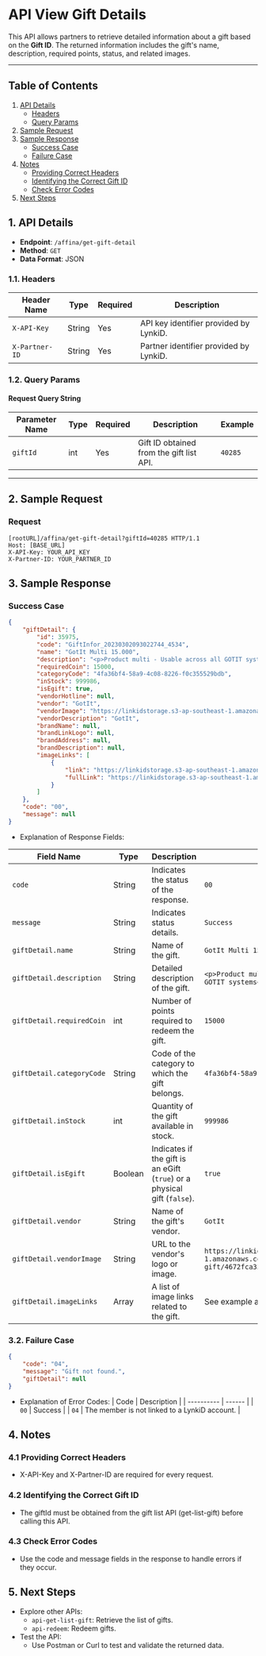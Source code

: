 # API View Gift Details

This API allows partners to retrieve detailed information about a gift based on the **Gift ID**. The returned information includes the gift's name, description, required points, status, and related images.

---

## Table of Contents

1. [API Details](#api-details)
    - [Headers](#headers)
    - [Query Params](#query-params)
2. [Sample Request](#request)
3. [Sample Response](#response)
    - [Success Case](#success)
    - [Failure Case](#failure)
4. [Notes](#note)
    - [Providing Correct Headers](#note-1)
    - [Identifying the Correct Gift ID](#note-2)
    - [Check Error Codes](#note-3)
5. [Next Steps](#next-step)

## 1. API Details <a id="api-details"></a>

-   **Endpoint**: `/affina/get-gift-detail`
-   **Method**: `GET`
-   **Data Format**: JSON

### 1.1. Headers <a id="headers"></a>

| Header Name    | Type   | Required | Description                            |
| -------------- | ------ | -------- | -------------------------------------- |
| `X-API-Key`    | String | Yes      | API key identifier provided by LynkiD. |
| `X-Partner-ID` | String | Yes      | Partner identifier provided by LynkiD. |

### 1.2. Query Params <a id="query-params"></a>

#### Request Query String

| Parameter Name | Type | Required | Description                              | Example |
| -------------- | ---- | -------- | ---------------------------------------- | ------- |
| `giftId`       | int  | Yes      | Gift ID obtained from the gift list API. | `40285` |

---

## 2. Sample Request <a id="request"></a>

### Request

```http
[rootURL]/affina/get-gift-detail?giftId=40285 HTTP/1.1
Host: [BASE_URL]
X-API-Key: YOUR_API_KEY
X-Partner-ID: YOUR_PARTNER_ID
```

## 3. Sample Response <a id="response"></a>

### Success Case <a id="success"></a>

```json
{
    "giftDetail": {
        "id": 35975,
        "code": "GiftInfor_20230302093022744_4534",
        "name": "GotIt Multi 15.000",
        "description": "<p>Product multi - Usable across all GOTIT systems</p>\r\n<p style=\"font-family: Arial, Helvetica, sans-serif; font-size: 16px; font-weight: bold\">**Conditions of Use: </p><p>- The electronic gift voucher is provided by Got It.</p>\r\n\r\n<p>- A single invoice can use multiple gift vouchers, with each voucher being valid for one-time use as per the specified terms.</p>",
        "requiredCoin": 15000,
        "categoryCode": "4fa36bf4-58a9-4c08-8226-f0c355529bdb",
        "inStock": 999986,
        "isEgift": true,
        "vendorHotline": null,
        "vendor": "GotIt",
        "vendorImage": "https://linkidstorage.s3-ap-southeast-1.amazonaws.com/upload-gift/4672fca351761459c11a22bb695982d8.png",
        "vendorDescription": "GotIt",
        "brandName": null,
        "brandLinkLogo": null,
        "brandAddress": null,
        "brandDescription": null,
        "imageLinks": [
            {
                "link": "https://linkidstorage.s3-ap-southeast-1.amazonaws.com/upload-gift/169be3b937f253cb41d56c1874bcdd19.png",
                "fullLink": "https://linkidstorage.s3-ap-southeast-1.amazonaws.com/upload-gift/169be3b937f253cb41d56c1874bcdd19.png"
            }
        ]
    },
    "code": "00",
    "message": null
}
```

-   Explanation of Response Fields:

| **Field Name**            | **Type** | **Description**                                                          | **Example**                                                                                              |
| ------------------------- | -------- | ------------------------------------------------------------------------ | -------------------------------------------------------------------------------------------------------- |
| `code`                    | String   | Indicates the status of the response.                                    | `00`                                                                                                     |
| `message`                 | String   | Indicates status details.                                                | `Success`                                                                                                |
| `giftDetail.name`         | String   | Name of the gift.                                                        | `GotIt Multi 15.000`                                                                                     |
| `giftDetail.description`  | String   | Detailed description of the gift.                                        | `<p>Product multi - Usable across all GOTIT systems</p>`                                                 |
| `giftDetail.requiredCoin` | int      | Number of points required to redeem the gift.                            | `15000`                                                                                                  |
| `giftDetail.categoryCode` | String   | Code of the category to which the gift belongs.                          | `4fa36bf4-58a9-4c08-8226-f0c355529bdb`                                                                   |
| `giftDetail.inStock`      | int      | Quantity of the gift available in stock.                                 | `999986`                                                                                                 |
| `giftDetail.isEgift`      | Boolean  | Indicates if the gift is an eGift (`true`) or a physical gift (`false`). | `true`                                                                                                   |
| `giftDetail.vendor`       | String   | Name of the gift's vendor.                                               | `GotIt`                                                                                                  |
| `giftDetail.vendorImage`  | String   | URL to the vendor's logo or image.                                       | `https://linkidstorage.s3-ap-southeast-1.amazonaws.com/upload-gift/4672fca351761459c11a22bb695982d8.png` |
| `giftDetail.imageLinks`   | Array    | A list of image links related to the gift.                               | See example above                                                                                        |


### 3.2. Failure Case <a id="failure"></a>

```json
{
    "code": "04",
    "message": "Gift not found.",
    "giftDetail": null
}
```

-   Explanation of Error Codes:
    | Code | Description |
    | ---------- | ------ |
    | `00` | Success |
    | `04` | The member is not linked to a LynkiD account. |

## 4. Notes <a id="note"></a>

### 4.1 Providing Correct Headers <a id="note-1"></a>

-   X-API-Key and X-Partner-ID are required for every request.

### 4.2 Identifying the Correct Gift ID <a id="note-2"></a>

-   The giftId must be obtained from the gift list API (get-list-gift) before calling this API.

### 4.3 Check Error Codes <a id="note-3"></a>

-   Use the code and message fields in the response to handle errors if they occur.

## 5. Next Steps <a id="next-step"></a>

-   Explore other APIs:
    -   `api-get-list-gift`: Retrieve the list of gifts.
    -   `api-redeem`: Redeem gifts.
-   Test the API:
    -   Use Postman or Curl to test and validate the returned data.
